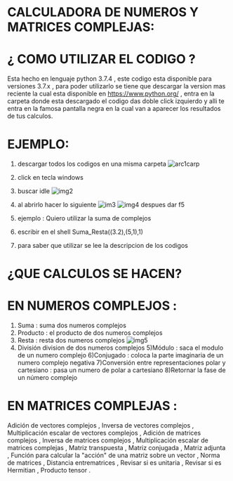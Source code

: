 # CALCULADORA DE NUMEROS Y MATRICES COMPLEJAS:

# ¿ COMO UTILIZAR EL CODIGO ?

Esta hecho en lenguaje python 3.7.4 , este codigo esta disponible para versiones 3.7.x , para poder utilizarlo se tiene que descargar
la version mas reciente la cual esta disponible en https://www.python.org/ , entra en la carpeta donde esta descargado el codigo 
das doble click izquierdo y alli te entra en la famosa pantalla negra en la cual van a aparecer los resultados de tus calculos.

# EJEMPLO:
1) descargar todos los codigos en una misma carpeta
![arc1carp](https://user-images.githubusercontent.com/54039061/64201722-f1c05800-ce54-11e9-8707-976f049aa357.png)
2) click en tecla windows
3) buscar idle
![img2](https://user-images.githubusercontent.com/54039061/64200892-0865af80-ce53-11e9-8b5c-fddea35ed343.png)
4) al abrirlo hacer lo siguiente
![im3](https://user-images.githubusercontent.com/54039061/64201017-44007980-ce53-11e9-93dc-c48f16380a80.png)
![img4](https://user-images.githubusercontent.com/54039061/64201219-c5f0a280-ce53-11e9-8aa4-0ba00ca7661b.png)
despues dar f5
5) ejemplo : Quiero utilizar la suma de complejos 

6) escribir en el shell Suma_Resta((3.2),(5,1),1)
7) para saber que utilizar se lee la descripcion de los codigos

#   ¿QUE CALCULOS SE HACEN?

# EN NUMEROS COMPLEJOS :

1) Suma : suma dos numeros complejos
2) Producto : el producto de dos numeros complejos
3) Resta : resta dos numeros complejos
![img5](https://user-images.githubusercontent.com/54039061/64201600-ae65e980-ce54-11e9-89b8-e86ffe8ee638.png)
4) División division de dos numeros complejos
5)Módulo : saca el modulo de un numero complejo
6)Conjugado : coloca la parte imaginaria de un numero complejo negativa
7)Conversión entre representaciones polar y cartesiano : pasa un numero de polar a cartesiano
8)Retornar la fase de un número complejo 

# EN MATRICES COMPLEJAS :

Adición de vectores complejos ,
Inversa de vectores complejos ,
Multiplicación escalar de vectores complejos ,
Adición de matrices complejos ,
Inversa de matrices complejos ,
Multiplicación escalar de matrices complejas ,
Matriz transpuesta ,
Matriz conjugada ,
Matriz adjunta ,
Función para calcular la "acción" de una matriz sobre un vector ,
Norma de matrices ,
Distancia entrematrices ,
Revisar si es unitaria ,
Revisar si es Hermitian ,
Producto tensor .


